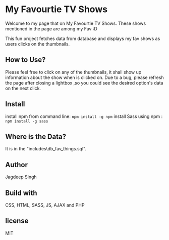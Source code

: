 # My Favourtie TV Shows

Welcome to my page that on My Favourtie TV Shows.
These shows mentioned in the page are among my Fav :D

This fun project fetches data from database and displays my fav
shows as users clicks on the thumbnails.

## How to Use?

Please feel free to click on any of the thumbnails, it shall show up
information about the show when is clicked on. Due to a bug, please refresh the page after
closing a lightbox ,so you could see the desired option's data on the next click.

## Install

install npm from command line: `npm install -g npm`
install Sass using npm : `npm install -g sass`

## Where is the Data?

It is in the "includes\db_fav_things.sql".

## Author

Jagdeep Singh

## Build with

CSS, HTML, SASS, JS, AJAX and PHP

## license

MIT
